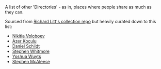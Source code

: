 A list of other 'Directories' - as in, places where people share as much as they can. 

Sourced from [Richard Litt's collection repo](https://github.com/RichardLitt/meta-knowledge) but heavily curated down to this list:

- [Nikitia Voloboev](https://wiki.nikitavoloboev.xyz/)
- [Azer Koçulu](https://github.com/azer/notebook)
- [Daniel Schildt](https://github.com/d2s/knowledge)
- [Stephen Whitmore](https://github.com/noffle/wisdom)
- [Yoshua Wuyts](https://yoshuawuyts.gitbooks.io/knowledge/content/)
- [Stephen McAleese](https://stephenmcaleese11.gitbook.io/knowledge/)

